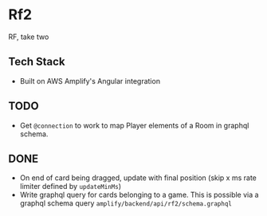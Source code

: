 # Rf2

RF, take two

## Tech Stack
- Built on AWS Amplify's Angular integration

## TODO
- Get `@connection` to work to map Player elements of a Room in graphql schema.

## DONE
- On end of card being dragged, update with final position (skip x ms rate limiter defined by `updateMinMs`)
- Write graphql query for cards belonging to a game. This is possible via a graphql schema query `amplify/backend/api/rf2/schema.graphql`